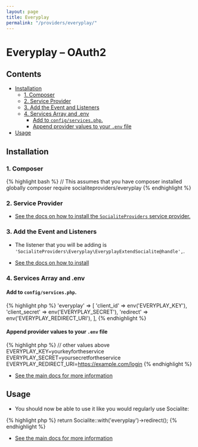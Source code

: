 ```yaml
---
layout: page
title: Everyplay
permalink: "/providers/everyplay/"
---
```

# Everyplay – OAuth2

## Contents

- [Installation](#installation)
  - [1. Composer](#1-composer)
  - [2. Service Provider](#2-service-provider)
  - [3. Add the Event and Listeners](#3-add-the-event-and-listeners)
  - [4. Services Array and .env](#4-services-array-and-env)
    - [Add to `config/services.php`.](#add-to-configservicesphp)
    - [Append provider values to your `.env` file](#append-provider-values-to-your-env-file)
- [Usage](#usage)


## Installation

### 1. Composer

{% highlight bash %}
// This assumes that you have composer installed globally
composer require socialiteproviders/everyplay
{% endhighlight %}

### 2. Service Provider

* [See the docs on how to install the `SocialiteProviders` service provider.](https://github.com/SocialiteProviders/Manager#2-service-provider)


### 3. Add the Event and Listeners

* The listener that you will be adding is `'SocialiteProviders\Everyplay\EveryplayExtendSocialite@handle',`.

* [See the docs on how to install](https://github.com/SocialiteProviders/Manager#3-add-the-event-and-listeners)

### 4. Services Array and .env

#### Add to `config/services.php`.

{% highlight php %}
'everyplay' => [
    'client_id' => env('EVERYPLAY_KEY'),
    'client_secret' => env('EVERYPLAY_SECRET'),
    'redirect' => env('EVERYPLAY_REDIRECT_URI'),
],
{% endhighlight %}

#### Append provider values to your `.env` file

{% highlight php %}
// other values above
EVERYPLAY_KEY=yourkeyfortheservice
EVERYPLAY_SECRET=yoursecretfortheservice
EVERYPLAY_REDIRECT_URI=https://example.com/login
{% endhighlight %}

* [See the main docs for more information](https://github.com/SocialiteProviders/Manager#4-services-array-and-env)


## Usage

* You should now be able to use it like you would regularly use Socialite:

{% highlight php %}
return Socialite::with('everyplay')->redirect();
{% endhighlight %}

* [See the main docs for more information](https://github.com/SocialiteProviders/Manager#usage)

